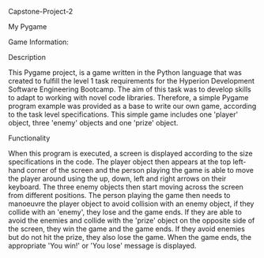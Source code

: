 Capstone-Project-2

My Pygame

Game Information:

Description

This Pygame project, is a game written in the Python language that was created to fulfill the level 1 task requirements for the Hyperion Development Software Engineering Bootcamp. The aim of this task was to develop skills to adapt to working with novel code libraries. Therefore, a simple Pygame program example was provided as a base to write our own game, according to the task level specifications. This simple game includes one 'player' object, three 'enemy' objects and one 'prize' object.

Functionality

When this program is executed, a screen is displayed according to the size specifications in the code. The player object then appears at the top left-hand corner of the screen and the person playing the game is able to move the player around using the up, down, left and right arrows on their keyboard. The three enemy objects then start moving across the screen from different positions. The person playing the game then needs to manoeuvre the player object to avoid collision with an enemy object, if they collide with an 'enemy', they lose and the game ends. If they are able to avoid the enemies and collide with the 'prize' object on the opposite side of the screen, they win the game and the game ends. If they avoid enemies but do not hit the prize, they also lose the game. When the game ends, the appropriate 'You win!' or 'You lose' message is displayed.
